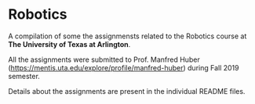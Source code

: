 # Robotics

A compilation of some the assignmensts related to the Robotics course at **The University of Texas at Arlington**.

All the assignments were submitted to Prof. Manfred Huber (https://mentis.uta.edu/explore/profile/manfred-huber) during Fall 2019 semester.

Details about the assignments are present in the individual README files.

 

